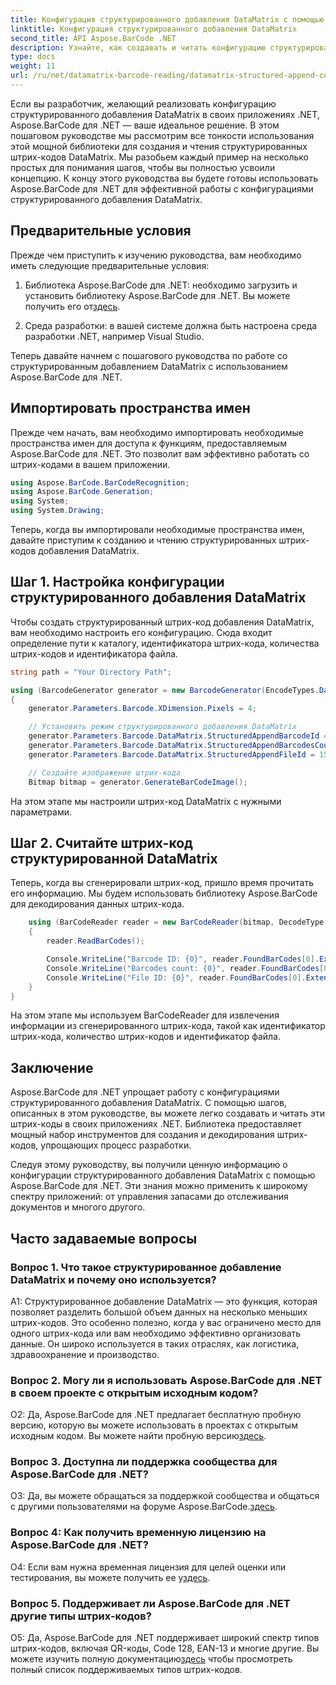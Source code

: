 ```yaml
---
title: Конфигурация структурированного добавления DataMatrix с помощью Aspose.BarCode для .NET
linktitle: Конфигурация структурированного добавления DataMatrix
second_title: API Aspose.BarCode .NET
description: Узнайте, как создавать и читать конфигурацию структурированного добавления DataMatrix в .NET с помощью Aspose.BarCode для высокоэффективной организации данных.
type: docs
weight: 11
url: /ru/net/datamatrix-barcode-reading/datamatrix-structured-append-configuration/
---
```

Если вы разработчик, желающий реализовать конфигурацию структурированного добавления DataMatrix в своих приложениях .NET, Aspose.BarCode для .NET — ваше идеальное решение. В этом пошаговом руководстве мы рассмотрим все тонкости использования этой мощной библиотеки для создания и чтения структурированных штрих-кодов DataMatrix. Мы разобьем каждый пример на несколько простых для понимания шагов, чтобы вы полностью усвоили концепцию. К концу этого руководства вы будете готовы использовать Aspose.BarCode для .NET для эффективной работы с конфигурациями структурированного добавления DataMatrix.

## Предварительные условия

Прежде чем приступить к изучению руководства, вам необходимо иметь следующие предварительные условия:

1.  Библиотека Aspose.BarCode для .NET: необходимо загрузить и установить библиотеку Aspose.BarCode для .NET. Вы можете получить его от[здесь](https://releases.aspose.com/barcode/net/).

2. Среда разработки: в вашей системе должна быть настроена среда разработки .NET, например Visual Studio.

Теперь давайте начнем с пошагового руководства по работе со структурированным добавлением DataMatrix с использованием Aspose.BarCode для .NET.

## Импортировать пространства имен

Прежде чем начать, вам необходимо импортировать необходимые пространства имен для доступа к функциям, предоставляемым Aspose.BarCode для .NET. Это позволит вам эффективно работать со штрих-кодами в вашем приложении.

```csharp
using Aspose.BarCode.BarCodeRecognition;
using Aspose.BarCode.Generation;
using System;
using System.Drawing;
```

Теперь, когда вы импортировали необходимые пространства имен, давайте приступим к созданию и чтению структурированных штрих-кодов добавления DataMatrix.


## Шаг 1. Настройка конфигурации структурированного добавления DataMatrix

Чтобы создать структурированный штрих-код добавления DataMatrix, вам необходимо настроить его конфигурацию. Сюда входит определение пути к каталогу, идентификатора штрих-кода, количества штрих-кодов и идентификатора файла.

```csharp
string path = "Your Directory Path";

using (BarcodeGenerator generator = new BarcodeGenerator(EncodeTypes.DataMatrix, "Aspose"))
{
    generator.Parameters.Barcode.XDimension.Pixels = 4;

    // Установить режим структурированного добавления DataMatrix
    generator.Parameters.Barcode.DataMatrix.StructuredAppendBarcodeId = 3;
    generator.Parameters.Barcode.DataMatrix.StructuredAppendBarcodesCount = 5;
    generator.Parameters.Barcode.DataMatrix.StructuredAppendFileId = 150;

    // Создайте изображение штрих-кода
    Bitmap bitmap = generator.GenerateBarCodeImage();
```

На этом этапе мы настроили штрих-код DataMatrix с нужными параметрами.

## Шаг 2. Считайте штрих-код структурированной DataMatrix

Теперь, когда вы сгенерировали штрих-код, пришло время прочитать его информацию. Мы будем использовать библиотеку Aspose.BarCode для декодирования данных штрих-кода.

```csharp
    using (BarCodeReader reader = new BarCodeReader(bitmap, DecodeType.DataMatrix))
    {
        reader.ReadBarCodes();

        Console.WriteLine("Barcode ID: {0}", reader.FoundBarCodes[0].Extended.DataMatrix.StructuredAppendBarcodeId);
        Console.WriteLine("Barcodes count: {0}", reader.FoundBarCodes[0].Extended.DataMatrix.StructuredAppendBarcodesCount);
        Console.WriteLine("File ID: {0}", reader.FoundBarCodes[0].Extended.DataMatrix.StructuredAppendFileId);
    }
}
```

На этом этапе мы используем BarCodeReader для извлечения информации из сгенерированного штрих-кода, такой как идентификатор штрих-кода, количество штрих-кодов и идентификатор файла.

## Заключение

Aspose.BarCode для .NET упрощает работу с конфигурациями структурированного добавления DataMatrix. С помощью шагов, описанных в этом руководстве, вы можете легко создавать и читать эти штрих-коды в своих приложениях .NET. Библиотека предоставляет мощный набор инструментов для создания и декодирования штрих-кодов, упрощающих процесс разработки.

Следуя этому руководству, вы получили ценную информацию о конфигурации структурированного добавления DataMatrix с помощью Aspose.BarCode для .NET. Эти знания можно применить к широкому спектру приложений: от управления запасами до отслеживания документов и многого другого.

## Часто задаваемые вопросы

### Вопрос 1. Что такое структурированное добавление DataMatrix и почему оно используется?

A1: Структурированное добавление DataMatrix — это функция, которая позволяет разделить большой объем данных на несколько меньших штрих-кодов. Это особенно полезно, когда у вас ограничено место для одного штрих-кода или вам необходимо эффективно организовать данные. Он широко используется в таких отраслях, как логистика, здравоохранение и производство.

### Вопрос 2. Могу ли я использовать Aspose.BarCode для .NET в своем проекте с открытым исходным кодом?

 О2: Да, Aspose.BarCode для .NET предлагает бесплатную пробную версию, которую вы можете использовать в проектах с открытым исходным кодом. Вы можете найти пробную версию[здесь](https://releases.aspose.com/).

### Вопрос 3. Доступна ли поддержка сообщества для Aspose.BarCode для .NET?

 О3: Да, вы можете обращаться за поддержкой сообщества и общаться с другими пользователями на форуме Aspose.BarCode.[здесь](https://forum.aspose.com/c/barcode/13).

### Вопрос 4: Как получить временную лицензию на Aspose.BarCode для .NET?

 О4: Если вам нужна временная лицензия для целей оценки или тестирования, вы можете получить ее у[здесь](https://purchase.aspose.com/temporary-license/).

### Вопрос 5. Поддерживает ли Aspose.BarCode для .NET другие типы штрих-кодов?

 О5: Да, Aspose.BarCode для .NET поддерживает широкий спектр типов штрих-кодов, включая QR-коды, Code 128, EAN-13 и многие другие. Вы можете изучить полную документацию[здесь](https://reference.aspose.com/barcode/net/) чтобы просмотреть полный список поддерживаемых типов штрих-кодов.